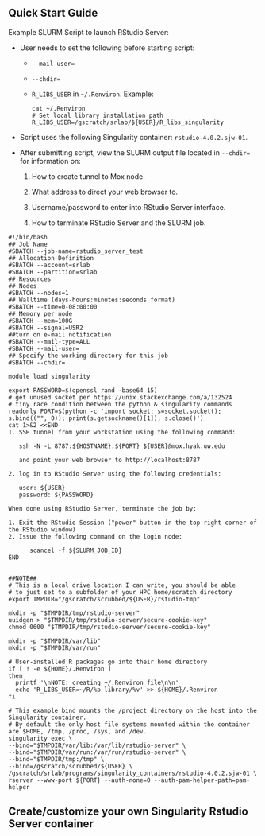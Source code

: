 ## Quick Start Guide

Example SLURM Script to launch RStudio Server:

- User needs to set the following before starting script:

    - `--mail-user=`
    - `--chdir=`
    - `R_LIBS_USER` in `~/.Renviron`. Example:

        ```shell
        cat ~/.Renviron 
        # Set local library installation path
        R_LIBS_USER=/gscratch/srlab/${USER}/R_libs_singularity
        ```

- Script uses the following Singularity container: `rstudio-4.0.2.sjw-01`.

- After submitting script, view the SLURM output file located in `--chdir=` for information on:

    1. How to create tunnel to Mox node.

    2. What address to direct your web browser to.

    3. Username/password to enter into RStudio Server interface.

    4. How to terminate RStudio Server and the SLURM job.

```shell
#!/bin/bash
## Job Name
#SBATCH --job-name=rstudio_server_test
## Allocation Definition
#SBATCH --account=srlab
#SBATCH --partition=srlab
## Resources
## Nodes
#SBATCH --nodes=1
## Walltime (days-hours:minutes:seconds format)
#SBATCH --time=0-08:00:00
## Memory per node
#SBATCH --mem=100G
#SBATCH --signal=USR2
##turn on e-mail notification
#SBATCH --mail-type=ALL
#SBATCH --mail-user=
## Specify the working directory for this job
#SBATCH --chdir=

module load singularity

export PASSWORD=$(openssl rand -base64 15)
# get unused socket per https://unix.stackexchange.com/a/132524
# tiny race condition between the python & singularity commands
readonly PORT=$(python -c 'import socket; s=socket.socket(); s.bind(("", 0)); print(s.getsockname()[1]); s.close()')
cat 1>&2 <<END
1. SSH tunnel from your workstation using the following command:

   ssh -N -L 8787:${HOSTNAME}:${PORT} ${USER}@mox.hyak.uw.edu

   and point your web browser to http://localhost:8787

2. log in to RStudio Server using the following credentials:

   user: ${USER}
   password: ${PASSWORD}

When done using RStudio Server, terminate the job by:

1. Exit the RStudio Session ("power" button in the top right corner of the RStudio window)
2. Issue the following command on the login node:

      scancel -f ${SLURM_JOB_ID}
END


##NOTE##
# This is a local drive location I can write, you should be able
# to just set to a subfolder of your HPC home/scratch directory
export TMPDIR="/gscratch/scrubbed/${USER}/rstudio-tmp"

mkdir -p "$TMPDIR/tmp/rstudio-server"
uuidgen > "$TMPDIR/tmp/rstudio-server/secure-cookie-key"
chmod 0600 "$TMPDIR/tmp/rstudio-server/secure-cookie-key"

mkdir -p "$TMPDIR/var/lib"
mkdir -p "$TMPDIR/var/run"

# User-installed R packages go into their home directory
if [ ! -e ${HOME}/.Renviron ]
then
  printf '\nNOTE: creating ~/.Renviron file\n\n'
  echo 'R_LIBS_USER=~/R/%p-library/%v' >> ${HOME}/.Renviron
fi

# This example bind mounts the /project directory on the host into the Singularity container.
# By default the only host file systems mounted within the container are $HOME, /tmp, /proc, /sys, and /dev.
singularity exec \
--bind="$TMPDIR/var/lib:/var/lib/rstudio-server" \
--bind="$TMPDIR/var/run:/var/run/rstudio-server" \
--bind="$TMPDIR/tmp:/tmp" \
--bind=/gscratch/scrubbed/${USER} \
/gscratch/srlab/programs/singularity_containers/rstudio-4.0.2.sjw-01 \
rserver --www-port ${PORT} --auth-none=0 --auth-pam-helper-path=pam-helper
```

## Create/customize your own Singularity Rstudio Server container

